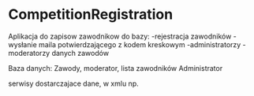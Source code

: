 # CompetitionRegistration

Aplikacja do zapisow zawodnikow do bazy:
-rejestracja zawodników
-wysłanie maila potwierdzającego z kodem kreskowym
-administratorzy
-moderatorzy danych zawodów

Baza danych:
Zawody, moderator, lista zawodników
Administrator

serwisy dostarczajace dane, w xmlu np.
